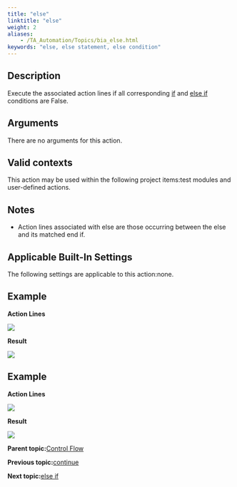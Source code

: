 ```yaml
--- 
title: "else"
linktitle: "else"
weight: 2
aliases: 
    - /TA_Automation/Topics/bia_else.html
keywords: "else, else statement, else condition"
---
```


## Description

Execute the associated action lines if all corresponding [if](if.html) and [else if](else_if.html) conditions are False.

## Arguments

There are no arguments for this action.

## Valid contexts

This action may be used within the following project items:test modules and user-defined actions.

## Notes

-   Action lines associated with else are those occurring between the else and its matched end if.

## Applicable Built-In Settings

The following settings are applicable to this action:none.

## Example

**Action Lines**

![](/images//Images/bia_else_pgm.png)

**Result**

![](/images//Images/bia_else_res.png)

## Example

**Action Lines**

![](/images//Images/bia_else_ta4vs_pgm.png)

**Result**

![](/images//Images/bia_else_ta4vs_res.png)

**Parent topic:**[Control Flow](/TA_Automation/Topics/bia_Control_flow.html)

**Previous topic:**[continue](/TA_Automation/Topics/bia_continue.html)

**Next topic:**[else if](/TA_Automation/Topics/bia_else_if.html)

